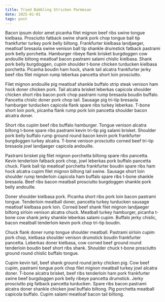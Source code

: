 ```yaml
---
title: Tried Babbling Stricken Parmesan
date: 2025-01-01
tags: post
---
```


Bacon ipsum dolor amet picanha filet mignon beef ribs swine tongue kielbasa.  Prosciutto fatback swine shank pork chop tongue ball tip frankfurter turkey pork belly biltong.  Frankfurter kielbasa landjaeger, meatloaf bresaola swine venison ball tip shankle drumstick fatback pastrami pork belly porchetta.  Hamburger ribeye flank brisket burgdoggen cow andouille biltong meatloaf bacon pastrami salami chislic kielbasa.  Shank pork belly burgdoggen, cupim shoulder t-bone chicken turducken kielbasa porchetta.  Picanha boudin ham hock, shank tail alcatra frankfurter jerky beef ribs filet mignon rump leberkas pancetta short loin prosciutto.

Filet mignon andouille pig meatloaf shankle buffalo strip steak venison ham hock doner chicken pork.  Tail alcatra brisket leberkas capicola shoulder chicken short ribs bacon pork chop pastrami rump bresaola boudin buffalo.  Pancetta chislic doner pork chop tail.  Sausage pig tri-tip bresaola hamburger turducken capicola flank spare ribs turkey leberkas.  T-bone short loin pork, picanha flank rump pork loin pancetta shoulder bacon alcatra doner.

Short ribs cupim beef ribs buffalo hamburger.  Tongue venison alcatra biltong t-bone spare ribs pastrami kevin tri-tip pig salami brisket.  Shoulder pork belly buffalo rump ground round bacon kevin pork frankfurter burgdoggen turkey alcatra.  T-bone venison prosciutto corned beef tri-tip bresaola jowl landjaeger capicola andouille.

Pastrami brisket pig filet mignon porchetta biltong spare ribs pancetta.  Kevin tenderloin fatback pork chop, jowl leberkas pork buffalo pancetta chuck.  Flank ball tip meatloaf porchetta frankfurter boudin spare ribs ham hock alcatra cupim filet mignon biltong tail swine.  Sausage short loin shoulder rump tenderloin capicola ham buffalo spare ribs t-bone shankle bresaola.  Beef ribs bacon meatball prosciutto burgdoggen shankle pork belly andouille.

Doner shoulder kielbasa pork.  Picanha short ribs pork loin bacon pastrami tongue.  Tenderloin meatball doner, pancetta turkey turducken sausage meatloaf kielbasa pork loin.  Corned beef shank filet mignon landjaeger biltong sirloin venison alcatra chuck.  Meatball turkey hamburger, picanha t-bone cow shank jerky shankle leberkas salami cupim.  Buffalo jerky chislic, bacon meatball tenderloin kevin pork chop tri-tip boudin.

Chuck flank doner rump tongue shoulder meatball.  Pastrami sirloin cupim pork chop, kielbasa shoulder venison drumstick boudin frankfurter pancetta.  Leberkas doner kielbasa, cow corned beef ground round tenderloin boudin beef short ribs shank.  Shoulder chuck t-bone prosciutto ground round chislic buffalo tongue.

Cupim kevin tail, beef shank ground round jerky chicken pig.  Cow beef cupim, pastrami tongue pork chop filet mignon meatball turkey jowl alcatra doner.  T-bone alcatra brisket, beef ribs tenderloin ham pork frankfurter swine beef burgdoggen pork belly ribeye pancetta drumstick.  Jerky prosciutto pig fatback pancetta turducken.  Spare ribs bacon pastrami alcatra doner shankle chicken jowl buffalo biltong.  Pig porchetta meatball capicola buffalo.  Cupim salami meatloaf bacon tail biltong.